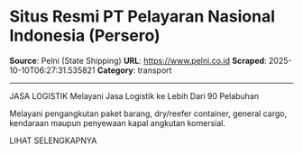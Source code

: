 # Situs Resmi PT Pelayaran Nasional Indonesia (Persero)

**Source**: Pelni (State Shipping)
**URL**: https://www.pelni.co.id
**Scraped**: 2025-10-10T06:27:31.535821
**Category**: transport

---

JASA LOGISTIK
Melayani Jasa Logistik ke Lebih Dari 90 Pelabuhan

Melayani pengangkutan paket barang, dry/reefer container, general cargo, kendaraan maupun penyewaan kapal angkutan komersial.

LIHAT SELENGKAPNYA
